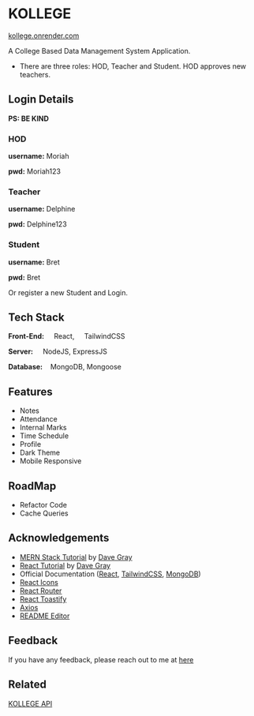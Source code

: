 # KOLLEGE

[kollege.onrender.com](https://kollege.onrender.com)

A College Based Data Management System Application.

- There are three roles: HOD, Teacher and Student. HOD approves new teachers.

## Login Details

**PS: BE KIND**

### HOD

**username:** Moriah

**pwd:** Moriah123

### Teacher

**username:** Delphine

**pwd:** Delphine123

### Student

**username:** Bret

**pwd:** Bret

Or register a new Student and Login.

## Tech Stack

**Front-End:** <img src="https://cdn.svgporn.com/logos/react.svg" height="12" width="12"> React, <img src="https://cdn.svgporn.com/logos/tailwindcss-icon.svg" height="12" width="12"> TailwindCSS

**Server:** <img src="https://cdn.svgporn.com/logos/nodejs-icon.svg" height="12" width="12"> NodeJS, ExpressJS

**Database:** <img src="https://cdn.svgporn.com/logos/mongodb-icon.svg" height="12" width="12">MongoDB, Mongoose

## Features

- Notes
- Attendance
- Internal Marks
- Time Schedule
- Profile
- Dark Theme
- Mobile Responsive

## RoadMap

- Refactor Code
- Cache Queries

## Acknowledgements

- [MERN Stack Tutorial](https://www.youtube.com/watch?v=CvCiNeLnZ00&pp=ygUOZGF2ZSBncmF5IGZ1bGw%3D) by [Dave Gray](https://github.com/gitdagray)
- [React Tutorial](https://www.youtube.com/watch?v=RVFAyFWO4go&pp=ygUOZGF2ZSBncmF5IGZ1bGw%3D) by [Dave Gray](https://github.com/gitdagray)
- Official Documentation ([React](https://react.dev/), [TailwindCSS](https://tailwindcss.com/), [MongoDB](https://www.mongodb.com/docs/))
- [React Icons](https://react-icons.github.io/react-icons/search)
- [React Router](https://reactrouter.com/en/main)
- [React Toastify](https://fkhadra.github.io/react-toastify/introduction)
- [Axios](https://axios-http.com/)
- [README Editor](readme.so)

## Feedback

If you have any feedback, please reach out to me at [here](mailto:afthabiqbal123@gmail.com)

## Related

[KOLLEGE API](https://github.com/afthab-i/4.4-Kollege_API)

